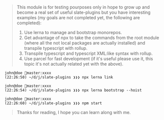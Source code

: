 > This module is for testing pourposes only in hope to grow up and become a real set of useful slate-plugins
> but you have interesting examples (my goals are not completed yet, the following are completed):
>
> 1. Use lerna to manage and bootstrap monorepos.
> 2. Get advantage of npx to take the commands from the root module (where all the not local packages are actually installed) and transpile typescript with rollup.
> 3. Transpile typescript and typescript XML:like syntax with rollup.
> 4. Use parcel for fast development (if it's useful please use it, this topic it's not actually related yet with the above).

```console
john@doe master:xxxx
(22:26:50) ~/d/j/slate-plugins ❯❯❯ npx lerna link

john@doe master:xxxx
(22:26:54) ~/d/j/slate-plugins ❯❯❯ npx lerna bootstrap --hoist

john@doe master:xxxx
(22:26:60) ~/d/j/slate-plugins ❯❯❯ npm start
```

> Thanks for reading, I hope you can learn along with me.
